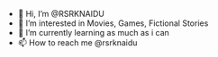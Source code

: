 - 👋 Hi, I’m @RSRKNAIDU
- 👀 I’m interested in Movies, Games, Fictional Stories
- 🌱 I’m currently learning as much as i can
- 📫 How to reach me @rsrknaidu

<!---
RSRKNAIDU/RSRKNAIDU is a ✨ special ✨ repository because its `README.md` (this file) appears on your GitHub profile.
You can click the Preview link to take a look at your changes.
--->
